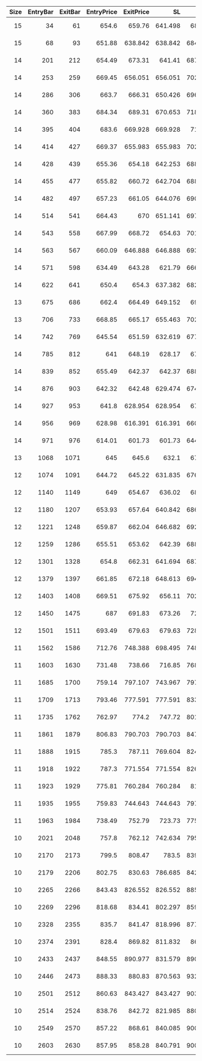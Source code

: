 |   Size |   EntryBar |   ExitBar |   EntryPrice |   ExitPrice |      SL |      TP |        PnL |   Commission |    ReturnPct | EntryTime                 | ExitTime                  | Duration        | Tag   |   Entry_SMA(C,10) |   Exit_SMA(C,10) |
|-------:|-----------:|----------:|-------------:|------------:|--------:|--------:|-----------:|-------------:|-------------:|:--------------------------|:--------------------------|:----------------|:------|------------------:|-----------------:|
|     15 |         34 |        61 |       654.6  |     659.76  | 641.498 | 687.32  |   37.9692  |      39.4308 |  0.00386691  | 2025-05-14 14:00:00+00:00 | 2025-05-15 17:00:00+00:00 | 1 days 03:00:00 |       |           657.072 |          652.903 |
|     15 |         68 |        93 |       651.88 |     638.842 | 638.842 | 684.474 | -234.286   |      38.7217 | -0.02396     | 2025-05-16 00:00:00+00:00 | 2025-05-17 01:00:00+00:00 | 1 days 01:00:00 |       |           653.441 |          646.517 |
|     14 |        201 |       212 |       654.49 |     673.31  | 641.41  | 687.225 |  226.302   |      37.1784 |  0.0246977   | 2025-05-21 13:00:00+00:00 | 2025-05-22 00:00:00+00:00 | 0 days 11:00:00 |       |           655.622 |          670.131 |
|     14 |        253 |       259 |       669.45 |     656.051 | 656.051 | 702.912 | -224.697   |      37.114  | -0.0239746   | 2025-05-23 17:00:00+00:00 | 2025-05-23 23:00:00+00:00 | 0 days 06:00:00 |       |           674.727 |          665.689 |
|     14 |        286 |       306 |       663.7  |     666.31  | 650.426 | 696.885 |   -0.70028 |      37.2403 | -7.53654e-05 | 2025-05-25 02:00:00+00:00 | 2025-05-25 22:00:00+00:00 | 0 days 20:00:00 |       |           670.211 |          666.233 |
|     14 |        360 |       383 |       684.34 |     689.31  | 670.653 | 718.557 |   31.1178  |      38.4622 |  0.00324795  | 2025-05-28 04:00:00+00:00 | 2025-05-29 03:00:00+00:00 | 0 days 23:00:00 |       |           686.214 |          687.385 |
|     14 |        395 |       404 |       683.6  |     669.928 | 669.928 | 717.78  | -229.307   |      37.8988 | -0.02396     | 2025-05-29 15:00:00+00:00 | 2025-05-30 00:00:00+00:00 | 0 days 09:00:00 |       |           684.932 |          676.571 |
|     14 |        414 |       427 |       669.37 |     655.983 | 655.983 | 702.839 | -224.533   |      37.1099 | -0.02396     | 2025-05-30 10:00:00+00:00 | 2025-05-30 23:00:00+00:00 | 0 days 13:00:00 |       |           670.871 |          663.5   |
|     14 |        428 |       439 |       655.36 |     654.18  | 642.253 | 688.128 |  -53.1871  |      36.6671 | -0.00579694  | 2025-05-31 00:00:00+00:00 | 2025-05-31 11:00:00+00:00 | 0 days 11:00:00 |       |           661.604 |          652.955 |
|     14 |        455 |       477 |       655.82 |     660.72  | 642.704 | 688.611 |   31.7369  |      36.8631 |  0.00345662  | 2025-06-01 03:00:00+00:00 | 2025-06-02 01:00:00+00:00 | 0 days 22:00:00 |       |           657.566 |          657.666 |
|     14 |        482 |       497 |       657.23 |     661.05  | 644.076 | 690.081 |   16.5682  |      36.9118 |  0.00180065  | 2025-06-02 06:00:00+00:00 | 2025-06-02 21:00:00+00:00 | 0 days 15:00:00 |       |           658.776 |          658.356 |
|     14 |        514 |       541 |       664.43 |     670     | 651.141 | 697.651 |   40.616   |      37.364  |  0.00436636  | 2025-06-03 14:00:00+00:00 | 2025-06-04 17:00:00+00:00 | 1 days 03:00:00 |       |           665.964 |          668.87  |
|     14 |        543 |       558 |       667.99 |     668.72  | 654.63  | 701.389 |  -27.2079  |      37.4279 | -0.00290935  | 2025-06-04 19:00:00+00:00 | 2025-06-05 10:00:00+00:00 | 0 days 15:00:00 |       |           668.346 |          666.769 |
|     14 |        563 |       567 |       660.09 |     646.888 | 646.888 | 693.095 | -221.421   |      36.5954 | -0.02396     | 2025-06-05 15:00:00+00:00 | 2025-06-05 19:00:00+00:00 | 0 days 04:00:00 |       |           664.167 |          657.248 |
|     14 |        571 |       598 |       634.49 |     643.28  | 621.79  | 666.204 |   87.2824  |      35.7776 |  0.00982594  | 2025-06-05 23:00:00+00:00 | 2025-06-07 02:00:00+00:00 | 1 days 03:00:00 |       |           645.099 |          644.778 |
|     14 |        622 |       641 |       650.4  |     654.3   | 637.382 | 682.909 |   18.0684  |      36.5316 |  0.00198432  | 2025-06-08 02:00:00+00:00 | 2025-06-08 21:00:00+00:00 | 0 days 19:00:00 |       |           651.136 |          652.514 |
|     13 |        675 |       686 |       662.4  |     664.49  | 649.152 | 695.52  |   -7.32914 |      34.4991 | -0.000851117 | 2025-06-10 07:00:00+00:00 | 2025-06-10 18:00:00+00:00 | 0 days 11:00:00 |       |           664.375 |          663.478 |
|     13 |        706 |       733 |       668.85 |     665.17  | 655.463 | 702.282 |  -82.5245  |      34.6845 | -0.00949098  | 2025-06-11 14:00:00+00:00 | 2025-06-12 17:00:00+00:00 | 1 days 03:00:00 |       |           669.81  |          664.845 |
|     14 |        742 |       769 |       645.54 |     651.59  | 632.619 | 677.807 |   48.3804  |      36.3196 |  0.00535325  | 2025-06-13 02:00:00+00:00 | 2025-06-14 05:00:00+00:00 | 1 days 03:00:00 |       |           654.063 |          652.797 |
|     14 |        785 |       812 |       641    |     648.19  | 628.17  | 673.04  |   64.5627  |      36.0973 |  0.00719441  | 2025-06-14 21:00:00+00:00 | 2025-06-16 00:00:00+00:00 | 1 days 03:00:00 |       |           644.253 |          647.058 |
|     14 |        839 |       852 |       655.49 |     642.37  | 642.37  | 688.254 | -220.014   |      36.3401 | -0.0239749   | 2025-06-17 03:00:00+00:00 | 2025-06-17 16:00:00+00:00 | 0 days 13:00:00 |       |           655.818 |          652.392 |
|     14 |        876 |       903 |       642.32 |     642.48  | 629.474 | 674.436 |  -33.7344  |      35.9744 | -0.0037514   | 2025-06-18 16:00:00+00:00 | 2025-06-19 19:00:00+00:00 | 1 days 03:00:00 |       |           644.625 |          641.579 |
|     14 |        927 |       953 |       641.8  |     628.954 | 628.954 | 673.88  | -215.422   |      35.5811 | -0.0239752   | 2025-06-20 19:00:00+00:00 | 2025-06-21 21:00:00+00:00 | 1 days 02:00:00 |       |           644.895 |          633.724 |
|     14 |        956 |       969 |       628.98 |     616.391 | 616.391 | 660.419 | -211.122   |      34.8704 | -0.0239755   | 2025-06-22 00:00:00+00:00 | 2025-06-22 13:00:00+00:00 | 0 days 13:00:00 |       |           631.302 |          629.625 |
|     14 |        971 |       976 |       614.01 |     601.73  | 601.73  | 644.711 | -205.964   |      34.0407 | -0.02396     | 2025-06-22 15:00:00+00:00 | 2025-06-22 20:00:00+00:00 | 0 days 05:00:00 |       |           625.295 |          613.949 |
|     13 |       1068 |      1071 |       645    |     645.6   | 632.1   | 677.25  |  -25.7556  |      33.5556 | -0.00307163  | 2025-06-26 16:00:00+00:00 | 2025-06-26 19:00:00+00:00 | 0 days 03:00:00 |       |           645.365 |          644.793 |
|     12 |       1074 |      1091 |       644.72 |     645.22  | 631.835 | 676.966 |  -24.9586  |      30.9586 | -0.00322602  | 2025-06-26 22:00:00+00:00 | 2025-06-27 15:00:00+00:00 | 0 days 17:00:00 |       |           644.671 |          645.186 |
|     12 |       1140 |      1149 |       649    |     654.67  | 636.02  | 681.45  |   36.7519  |      31.2881 |  0.00471904  | 2025-06-29 16:00:00+00:00 | 2025-06-30 01:00:00+00:00 | 0 days 09:00:00 |       |           649.724 |          650.985 |
|     12 |       1180 |      1207 |       653.93 |     657.64  | 640.842 | 686.616 |   13.0423  |      31.4777 |  0.00166204  | 2025-07-01 08:00:00+00:00 | 2025-07-02 11:00:00+00:00 | 1 days 03:00:00 |       |           655.038 |          654.493 |
|     12 |       1221 |      1248 |       659.87 |     662.04  | 646.682 | 692.874 |   -5.68584 |      31.7258 | -0.000718051 | 2025-07-03 01:00:00+00:00 | 2025-07-04 04:00:00+00:00 | 1 days 03:00:00 |       |           662.194 |          662.072 |
|     12 |       1259 |      1286 |       655.51 |     653.62  | 642.39  | 688.275 |  -54.0991  |      31.4191 | -0.00687748  | 2025-07-04 15:00:00+00:00 | 2025-07-05 18:00:00+00:00 | 1 days 03:00:00 |       |           657.112 |          654.477 |
|     12 |       1301 |      1328 |       654.8  |     662.31  | 641.694 | 687.529 |   58.5094  |      31.6106 |  0.00744621  | 2025-07-06 09:00:00+00:00 | 2025-07-07 12:00:00+00:00 | 1 days 03:00:00 |       |           654.904 |          661.895 |
|     12 |       1379 |      1397 |       661.85 |     672.18  | 648.613 | 694.943 |   91.9433  |      32.0167 |  0.0115766   | 2025-07-09 15:00:00+00:00 | 2025-07-10 09:00:00+00:00 | 0 days 18:00:00 |       |           661.793 |          671.136 |
|     12 |       1403 |      1408 |       669.51 |     675.92  | 656.11  | 702.975 |   44.6297  |      32.2903 |  0.00555502  | 2025-07-10 15:00:00+00:00 | 2025-07-10 20:00:00+00:00 | 0 days 05:00:00 |       |           670.443 |          672.399 |
|     12 |       1450 |      1475 |       687    |     691.83  | 673.26  | 721.35  |   24.8681  |      33.0919 |  0.00301651  | 2025-07-12 14:00:00+00:00 | 2025-07-13 15:00:00+00:00 | 1 days 01:00:00 |       |           691.204 |          690.609 |
|     12 |       1501 |      1511 |       693.49 |     679.63  | 679.63  | 728.175 | -199.275   |      32.9549 | -0.0239459   | 2025-07-14 17:00:00+00:00 | 2025-07-15 03:00:00+00:00 | 0 days 10:00:00 |       |           700.353 |          687.834 |
|     11 |       1562 |      1586 |       712.76 |     748.388 | 698.495 | 748.388 |  359.757   |      32.1452 |  0.0458853   | 2025-07-17 06:00:00+00:00 | 2025-07-18 06:00:00+00:00 | 1 days 00:00:00 |       |           713.622 |          733.294 |
|     11 |       1603 |      1630 |       731.48 |     738.66  | 716.85  | 768.054 |   46.6369  |      32.3431 |  0.00579608  | 2025-07-18 23:00:00+00:00 | 2025-07-20 02:00:00+00:00 | 1 days 03:00:00 |       |           735.681 |          733.752 |
|     11 |       1685 |      1700 |       759.14 |     797.107 | 743.967 | 797.107 |  383.405   |      34.2374 |  0.0459138   | 2025-07-22 09:00:00+00:00 | 2025-07-23 00:00:00+00:00 | 0 days 15:00:00 |       |           759.244 |          776.335 |
|     11 |       1709 |      1713 |       793.46 |     777.591 | 777.591 | 833.133 | -209.124   |      34.5631 | -0.02396     | 2025-07-23 09:00:00+00:00 | 2025-07-23 13:00:00+00:00 | 0 days 04:00:00 |       |           795.673 |          795.372 |
|     11 |       1735 |      1762 |       762.97 |     774.2   | 747.72  | 801.129 |   89.7123  |      33.8177 |  0.0106894   | 2025-07-24 11:00:00+00:00 | 2025-07-25 14:00:00+00:00 | 1 days 03:00:00 |       |           765.483 |          767.043 |
|     11 |       1861 |      1879 |       806.83 |     790.703 | 790.703 | 847.182 | -212.541   |      35.1457 | -0.0239479   | 2025-07-29 17:00:00+00:00 | 2025-07-30 11:00:00+00:00 | 0 days 18:00:00 |       |           818.506 |          800.333 |
|     11 |       1888 |      1915 |       785.3  |     787.11  | 769.604 | 824.576 |  -14.683   |      34.593  | -0.00169976  | 2025-07-30 20:00:00+00:00 | 2025-07-31 23:00:00+00:00 | 1 days 03:00:00 |       |           787.631 |          796.216 |
|     11 |       1918 |      1922 |       787.3  |     771.554 | 771.554 | 826.665 | -207.501   |      34.2948 | -0.02396     | 2025-08-01 02:00:00+00:00 | 2025-08-01 06:00:00+00:00 | 0 days 04:00:00 |       |           792.332 |          784.483 |
|     11 |       1923 |      1929 |       775.81 |     760.284 | 760.284 | 814.59  | -204.58    |      33.7941 | -0.0239726   | 2025-08-01 07:00:00+00:00 | 2025-08-01 13:00:00+00:00 | 0 days 06:00:00 |       |           782.484 |          771.522 |
|     11 |       1935 |      1955 |       759.83 |     744.643 | 744.643 | 797.832 | -200.153   |      33.0984 | -0.0239471   | 2025-08-01 19:00:00+00:00 | 2025-08-02 15:00:00+00:00 | 0 days 20:00:00 |       |           764.547 |          753.195 |
|     11 |       1963 |      1984 |       738.49 |     752.79  | 723.73  | 775.425 |  124.492   |      32.8082 |  0.0153251   | 2025-08-02 23:00:00+00:00 | 2025-08-03 20:00:00+00:00 | 0 days 21:00:00 |       |           741.18  |          750.504 |
|     10 |       2021 |      2048 |       757.8  |     762.12  | 742.634 | 795.679 |   12.8016  |      30.3984 |  0.00168931  | 2025-08-05 09:00:00+00:00 | 2025-08-06 12:00:00+00:00 | 1 days 03:00:00 |       |           762.42  |          759.097 |
|     10 |       2170 |      2173 |       799.5  |     808.47  | 783.5   | 839.465 |   57.5406  |      32.1594 |  0.00719707  | 2025-08-11 14:00:00+00:00 | 2025-08-11 17:00:00+00:00 | 0 days 03:00:00 |       |           808.396 |          805.125 |
|     10 |       2179 |      2206 |       802.75 |     830.63  | 786.685 | 842.877 |  246.132   |      32.6676 |  0.0306612   | 2025-08-11 23:00:00+00:00 | 2025-08-13 02:00:00+00:00 | 1 days 03:00:00 |       |           805.868 |          832.496 |
|     10 |       2265 |      2266 |       843.43 |     826.552 | 826.552 | 885.591 | -202.184   |      33.3996 | -0.0239716   | 2025-08-15 13:00:00+00:00 | 2025-08-15 14:00:00+00:00 | 0 days 01:00:00 |       |           845.996 |          843.788 |
|     10 |       2269 |      2296 |       818.68 |     834.41  | 802.297 | 859.603 |  124.238   |      33.0618 |  0.0151754   | 2025-08-15 17:00:00+00:00 | 2025-08-16 20:00:00+00:00 | 1 days 03:00:00 |       |           835.051 |          832.479 |
|     10 |       2328 |      2355 |       835.7  |     841.47  | 818.996 | 877.496 |   24.1566  |      33.5434 |  0.00289058  | 2025-08-18 04:00:00+00:00 | 2025-08-19 07:00:00+00:00 | 1 days 03:00:00 |       |           848.234 |          845.805 |
|     10 |       2374 |      2391 |       828.4  |     869.82  | 811.832 | 869.82  |  380.236   |      33.9644 |  0.0459      | 2025-08-20 02:00:00+00:00 | 2025-08-20 19:00:00+00:00 | 0 days 17:00:00 |       |           831.008 |          839.128 |
|     10 |       2433 |      2437 |       848.55 |     890.977 | 831.579 | 890.977 |  389.484   |      34.7905 |  0.0459      | 2025-08-22 13:00:00+00:00 | 2025-08-22 17:00:00+00:00 | 0 days 04:00:00 |       |           849.644 |          862.354 |
|     10 |       2446 |      2473 |       888.33 |     880.83  | 870.563 | 932.747 | -110.383   |      35.3832 | -0.0124259   | 2025-08-23 02:00:00+00:00 | 2025-08-24 05:00:00+00:00 | 1 days 03:00:00 |       |           893.445 |          880.75  |
|     10 |       2501 |      2512 |       860.63 |     843.427 | 843.427 | 903.672 | -206.109   |      34.0811 | -0.0239486   | 2025-08-25 09:00:00+00:00 | 2025-08-25 20:00:00+00:00 | 0 days 11:00:00 |       |           869.865 |          859.916 |
|     10 |       2514 |      2524 |       838.76 |     842.72  | 821.985 | 880.698 |    5.9704  |      33.6296 |  0.000711813 | 2025-08-25 22:00:00+00:00 | 2025-08-26 08:00:00+00:00 | 0 days 10:00:00 |       |           856.258 |          842.685 |
|     10 |       2549 |      2570 |       857.22 |     868.61  | 840.085 | 900.092 |   79.3834  |      34.5166 |  0.00926056  | 2025-08-27 09:00:00+00:00 | 2025-08-28 06:00:00+00:00 | 0 days 21:00:00 |       |           860.306 |          861.299 |
|     10 |       2603 |      2630 |       857.95 |     858.28  | 840.791 | 900.848 |  -31.0246  |      34.3246 | -0.00361613  | 2025-08-29 15:00:00+00:00 | 2025-08-30 18:00:00+00:00 | 1 days 03:00:00 |       |           858.018 |          858.093 |